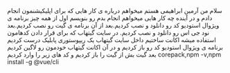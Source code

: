 سلام من آرمین ابراهیمی هستم میخواهم درباره ی کار هایی که برای اپلیکیشنمون انجام دادم و در آینده چه کار هایی  میخواهم انجام بدم رو بنویسم
اول از همه چیز برنامه ی ویژوال استودیو کد رو دانلود و نصب کردیم.بعد از آن برنامه ی گیت رو نصب کردیم.بعد نود جی اس رو دانلود و نصب کردیم.
در سایت گیتهاب که برای قرار دادن کدهامون استفاده میشه اکانت ساختیم
داخل سایت گیتهاب یک ریپوستوری پابلیک درست کردیم
برنامه ی ویژوال استودیو کد رو باز کردیم و در آن اکانت گیتهاب خودمون رو لاگین کردیم
بعد گیت بش از گیت را باز کردیم و کد های زیر را وارد کردیم 
corepack,npm -v,npm install -g @vue/cli
